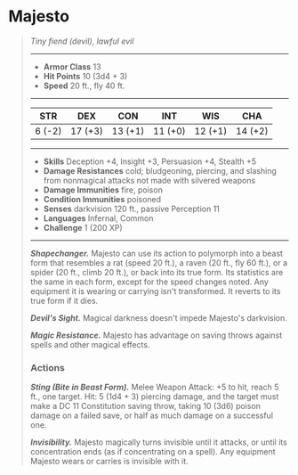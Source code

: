 # Majesto
>*Tiny fiend (devil), lawful evil*
>___
>- **Armor Class** 13
>- **Hit Points** 10 (3d4 + 3)
>- **Speed** 20 ft., fly 40 ft.
>___
>|STR|DEX|CON|INT|WIS|CHA|
>|:---:|:---:|:---:|:---:|:---:|:---:|
>|6 (-2)|17 (+3)|13 (+1)|11 (+0)|12 (+1)|14 (+2)|
>___
>- **Skills** Deception +4, Insight +3, Persuasion +4, Stealth +5
>- **Damage Resistances** cold; bludgeoning, piercing, and slashing from nonmagical attacks not made with silvered weapons
>- **Damage Immunities** fire, poison
>- **Condition Immunities** poisoned
>- **Senses** darkvision 120 ft., passive Perception 11
>- **Languages** Infernal, Common
>- **Challenge** 1 (200 XP)
>___
>***Shapechanger.*** Majesto can use its action to polymorph into a beast form that resembles a rat (speed 20 ft.), a raven (20 ft., fly 60 ft.), or a spider (20 ft., climb 20 ft.), or back into its true form. Its statistics are the same in each form, except for the speed changes noted. Any equipment it is wearing or carrying isn't transformed. It reverts to its true form if it dies.  
>
>***Devil's Sight.*** Magical darkness doesn't impede Majesto's darkvision.  
>
>***Magic Resistance.*** Majesto has advantage on saving throws against spells and other magical effects.  
>
>### Actions
>***Sting (Bite in Beast Form).*** Melee Weapon Attack: +5 to hit, reach 5 ft., one target. Hit: 5 (1d4 + 3) piercing damage, and the target must make a DC 11 Constitution saving throw, taking 10 (3d6) poison damage on a failed save, or half as much damage on a successful one.  
>
>***Invisibility.*** Majesto magically turns invisible until it attacks, or until its concentration ends (as if concentrating on a spell). Any equipment Majesto wears or carries is invisible with it.